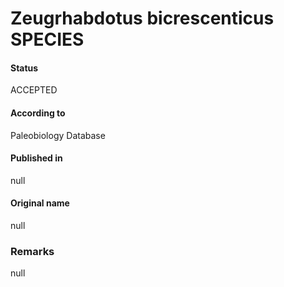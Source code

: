 Zeugrhabdotus bicrescenticus SPECIES
=======

#### Status
ACCEPTED

#### According to
Paleobiology Database

#### Published in
null

#### Original name
null

### Remarks
null